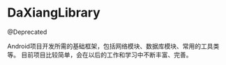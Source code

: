 # DaXiangLibrary

@Deprecated

Android项目开发所需的基础框架，包括网络模块、数据库模块、常用的工具类等。
目前项目比较简单，会在以后的工作和学习中不断丰富、完善。
